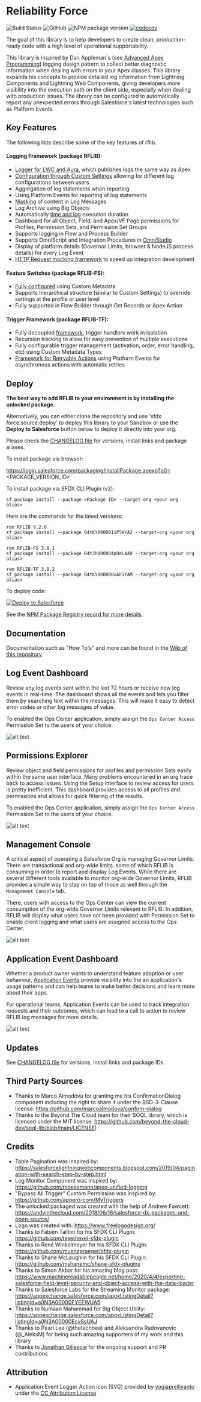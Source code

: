 # Reliability Force

![Build Status](https://img.shields.io/circleci/build/github/j-fischer/rflib/master) ![GitHub](https://img.shields.io/github/license/j-fischer/rflib) ![NPM package version](https://shields.io/npm/v/rflib) [![codecov](https://codecov.io/gh/j-fischer/rflib/branch/master/graph/badge.svg)](https://codecov.io/gh/j-fischer/rflib)

The goal of this library is to help developers to create clean, production-ready code with a high level of operational supportability.

This library is inspired by Dan Appleman's (see [Advanced Apex Programming](https://www.amazon.com/gp/product/1936754126/ref=as_li_tl?ie=UTF8&tag=apexbook-20&camp=1789&creative=9325&linkCode=as2&creativeASIN=1936754126&linkId=2e3446c23a7a7cc6c947ec1bb2480434))
logging design pattern to collect better diagnostic information when dealing with errors in your Apex classes. This library expands
his concepts to provide detailed log information from Lightning Components and Lightning Web Components, giving developers more visibility
into the execution path on the client side, especially when dealing with production issues. The library can be configured to
automatically report any unexpected errors through Salesforce's latest technologies such as Platform Events.

## Key Features

The following lists describe some of the key features of rflib.

#### Logging Framework (package RFLIB):

- [Logger for LWC and Aura](https://github.com/j-fischer/rflib/wiki/Getting-Started-with-Logging), which publishes logs the same way as Apex
- [Configuration through Custom Settings](https://github.com/j-fischer/rflib/wiki/Logger-Settings) allowing for different log configurations between users
- Aggregation of log statements when reporting
- Using Platform Events for reporting of log statements
- [Masking](https://github.com/j-fischer/rflib/wiki/Masking-Log-Messages) of content in Log Messages
- Log Archive using Big Objects
- Automatically [time and log](https://github.com/j-fischer/rflib/wiki/Getting-Started-with-the-Log-Timer) execution duration
- Dashboard for all Object, Field, and Apex/VF Page permissions for Profiles, Permission Sets, and Permission Set Groups
- Supports logging in Flow and Process Builder
- Supports OmniScript and Integration Procedures in [OmniStudio](https://github.com/j-fischer/rflib/wiki/Getting-Started-with-Logging-in-OmniStudio)
- Display of platform details (Governor Limits, browser & NodeJS process details) for every Log Event
- [HTTP Request mocking framework](https://github.com/j-fischer/rflib/wiki/Getting-Started-with-Salesforce-Functions) to speed up integration development

#### Feature Switches (package RFLIB-FS):

- [Fully configured](https://github.com/j-fischer/rflib/wiki/Getting-Started-with-Feature-Switches) using Custom Metadata
- Supports hierarchical structure (similar to Custom Settings) to override settings at the profile or user level
- Fully supported in Flow Builder through Get Records or Apex Action

#### Trigger Framework (package RFLIB-TF):

- Fully decoupled [framework](https://github.com/j-fischer/rflib/wiki/Getting-Started-with-the-Trigger-Framework), trigger handlers work in isolation
- Recursion tracking to allow for easy prevention of multiple executions
- Fully configurable trigger management (activation, order, error handling, etc) using Custom Metadata Types
- [Framework for Retryable Actions](https://github.com/j-fischer/rflib/wiki/Getting-Started-with-Retryable-Actions) using Platform Events for asynchronous actions with automatic retries

## Deploy

**The best way to add RFLIB to your environment is by installing the unlocked package.**

Alternatively, you can either clone the repository and use 'sfdx force:source:deploy' to deploy this library to your Sandbox or use the **Deploy to Salesforce**
button below to deploy it directly into your org.

Please check the [CHANGELOG file](https://github.com/j-fischer/rflib/blob/master/CHANGELOG.md) for versions, install links and package aliases.

To install package via browser:

https://login.salesforce.com/packaging/installPackage.apexp?p0=<PACKAGE_VERSION_ID>

To install package via SFDX CLI Plugin (v2):

```
sf package install --package <Package ID> --target-org <your org alias>
```

Here are the commands for the latest versions:

```
rem RFLIB 9.2.0
sf package install --package 04tKY0000011PSKYA2 --target-org <your org alias>

rem RFLIB-FS 3.0.1
sf package install --package 04t3h000004pOeLAAU --target-org <your org alias>

rem RFLIB-TF 3.0.2
sf package install --package 04tKY000000xAF1YAM --target-org <your org alias>
```

To deploy code:

<a href="https://githubsfdeploy.herokuapp.com/?owner=j-fischer&repo=rflib&ref=master">
  <img alt="Deploy to Salesforce"
       src="https://raw.githubusercontent.com/afawcett/githubsfdeploy/master/src/main/webapp/resources/img/deploy.png">
</a>

See the [NPM Package Registry record for more details](https://www.npmjs.com/package/rflib).

## Documentation

Documentation such as "How To's" and more can be found in the [Wiki of this repository](https://github.com/j-fischer/rflib/wiki).

## Log Event Dashboard

Review any log events sent within the last 72 hours or receive new log events in real-time. The dashboard shows all the events and lets you
filter them by searching text within the messages. This will make it easy to detect error codes or other log messages of value.

To enabled the Ops Center application, simply assign the `Ops Center Access` Permission Set to the users of your choice.

![alt text](https://github.com/j-fischer/rflib/blob/master/screenshots/Log_Monitor_Dashboard.gif 'Log Monitor Dashboard')

## Permissions Explorer

Review object and field permissions for profiles and permission Sets easily within the same user interface. Many problems encountered in an org trace back
to access issues. Using the Setup interface to review access for users is pretty inefficient. This dashboard provides access to all profiles and permissions
and allows for quick filtering of the results.

To enabled the Ops Center application, simply assign the `Ops Center Access` Permission Set to the users of your choice.

![alt text](https://github.com/j-fischer/rflib/blob/master/screenshots/Permission_Explorer.gif 'Permissions Explorer')

## Management Console

A critical aspect of operating a Salesforce Org is managing Governor Limits. There are transactional and org-wide limits, some of which RFLIB is consuming
in order to report and display Log Events. While there are several different tools available to monitor org-wide Governor Limits, RFLIB provides a simple
way to stay on top of those as well through the `Management Console` tab.

There, users with access to the Ops Center can view the current consumption of the org-wide Governor Limits relevant to RFLIB. In addition, RFLIB will
display what users have not been provided with Permission Set to enable client logging and what users are assigned access to the Ops Center.

![alt text](https://github.com/j-fischer/rflib/blob/master/screenshots/Management_Console.png 'Management Console')

## Application Event Dashboard

Whether a product owner wants to understand feature adoption or user behaviour, [Application Events](https://github.com/j-fischer/rflib/wiki/Getting-Started-with-Application-Events) provide visibility into the an
application's usage patterns and can help teams to make better decisions and learn more about their apps.

For operational teams, Application Events can be used to track integration requests and their outcomes, which can lead to a call to action to review
RFLIB log messages for more details.

![alt text](https://github.com/j-fischer/rflib/blob/master/screenshots/Application_Event_Dashboard.jpg 'Application Event Dashboard')

## Updates

See [CHANGELOG file](https://github.com/j-fischer/rflib/blob/master/CHANGELOG.md) for versions, install links and package IDs.

## Third Party Sources

- Thanks to Marco Almodova for granting me his ConfirmationDialog component including the right to share it under the BSD-3-Clause license: https://github.com/marcoalmodova/confirm-dialog
- Thanks to the Beyond The Cloud team for their SOQL library, which is licensed under the MIT license: https://github.com/beyond-the-cloud-dev/soql-lib/blob/main/LICENSE)

## Credits

- Table Pagination was inspired by: https://salesforcelightningwebcomponents.blogspot.com/2019/04/pagination-with-search-step-by-step.html
- Log Monitor Component was inspired by: https://github.com/rsoesemann/apex-unified-logging
- "Bypass All Trigger" Custom Permission was inspired by: https://github.com/appero-com/MyTriggers
- The unlocked packaged was created with the help of Andrew Fawcett: https://andyinthecloud.com/2018/06/16/salesforce-dx-packages-and-open-source/
- Logo was created with: https://www.freelogodesign.org/
- Thanks to Fabien Taillon for his SFDX CLI Plugin: https://github.com/texei/texei-sfdx-plugin
- Thanks to René Winkelmeyer for his SFDX CLI Plugin: https://github.com/muenzpraeger/sfdx-plugin
- Thanks to Shane McLaughlin for his SFDX CLI Plugin: https://github.com/mshanemc/shane-sfdx-plugins
- Thanks to Simon Akbar for his amazing blog post: https://www.machinereadablepeople.net/home/2020/4/4/exporting-salesforce-field-level-security-and-object-access-with-the-data-loader
- Thanks to Salesforce Labs for the Streaming Monitor package: https://appexchange.salesforce.com/appxListingDetail?listingId=a0N3A00000FYEEWUA5
- Thanks to Numaan Mahammad for Big Object Utility: https://appexchange.salesforce.com/appxListingDetail?listingId=a0N3A00000EcvSsUAJ
- Thanks to Pearl Lee (@thetechbee) and Aleksandra Radovanovic (@\_AleksM) for being such amazing supporters of my work and this library
- Thanks to [Jonathan Gillespie](https://github.com/jongpie) for the ongoing support and PR contributions

## Attribution

- Application Event Logger Action icon (SVG) provided by [yogiaprelliyanto](https://www.svgrepo.com/author/yogiaprelliyanto/) under the [CC Attribution License](https://www.svgrepo.com/page/licensing#CC%20Attribution)
